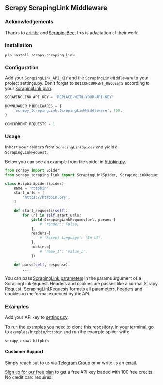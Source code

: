 ## Scrapy ScrapingLink Middleware

### Acknowledgements

Thanks to [arimbr](https://github.com/arimbr) and [ScrapingBee](https://github.com/ScrapingBee/scrapy-scrapingbee), this is adaptation of their work.

### Installation

`pip install scrapy-scraping-link`

### Configuration

Add your `ScrapingLink_API_KEY` and the `ScrapingLinkMiddleware` to your project settings.py. Don't forget to set `CONCURRENT_REQUESTS` according to your [ScrapingLink plan](https://scraping.link/precios/).

```python
SCRAPINGLINK_API_KEY = 'REPLACE-WITH-YOUR-API-KEY'

DOWNLOADER_MIDDLEWARES = {
    'scrapy_ScrapingLink.ScrapingLinkMiddleware': 700,
}

CONCURRENT_REQUESTS = 1
```

### Usage

Inherit your spiders from `ScrapingLinkSpider` and yield a `ScrapingLinkRequest`.

Below you can see an example from the spider in [httpbin.py](examples/httpbin/httpbin/spiders/httpbin.py).

```python
from scrapy import Spider
from scrapy_scraping_link import ScrapingLinkSpider, ScrapingLinkRequest

class HttpbinSpider(Spider):
    name = 'httpbin'
    start_urls = [
        'https://httpbin.org',
    ]

    def start_requests(self):
        for url in self.start_urls:
            yield ScrapingLinkRequest(url, params={
                # 'render': False,
            },
            headers={
                # 'Accept-Language': 'En-US',
            },
            cookies={
                # 'name_1': 'value_1',
            })

    def parse(self, response):
        ...
```

You can pass [ScrapingLink parameters](https://scraping.link/documentacion/) in the params argument of a ScrapingLinkRequest. Headers and cookies are passed like a normal Scrapy Request. ScrapingLinkRequests formats all parameters, headers and cookies to the format expected by the API.

### Examples

Add your API key to [settings.py](examples/httpbin/httpbin/settings.py).

To run the examples you need to clone this repository. In your terminal, go to `examples/httpbin/httpbin` and run the example spider with:

```bash
scrapy crawl httpbin
```

#### Customer Support
Simply reach out to us via [Telegram Group](https://t.me/joinchat/AwFbIh1PuwuEgCk0gVgS4g) or or write us an [email](mailto:info@scraping.link).

[Sign up for our free plan](https://app.scraping.link/register) to get a free API key loaded with 100 free credits. No credit card required!

